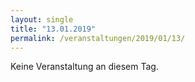 ```yaml
---
layout: single
title: "13.01.2019"
permalink: /veranstaltungen/2019/01/13/
---
```


Keine Veranstaltung an diesem Tag.
